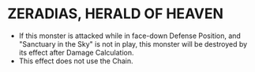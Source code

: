 
# ZERADIAS, HERALD OF HEAVEN

*   If this monster is attacked while in face-down Defense Position, and "Sanctuary in the Sky" is not in play, this monster will be destroyed by its effect after Damage Calculation.
*   This effect does not use the Chain.

  